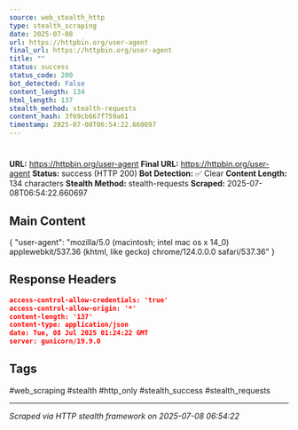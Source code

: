 ```yaml
---
source: web_stealth_http
type: stealth_scraping
date: 2025-07-08
url: https://httpbin.org/user-agent
final_url: https://httpbin.org/user-agent
title: ""
status: success
status_code: 200
bot_detected: False
content_length: 134
html_length: 137
stealth_method: stealth-requests
content_hash: 3f69cb667f759a61
timestamp: 2025-07-08T06:54:22.660697
---
```


#

**URL:** https://httpbin.org/user-agent
**Final URL:** https://httpbin.org/user-agent
**Status:** success (HTTP 200)
**Bot Detection:** ✅ Clear
**Content Length:** 134 characters
**Stealth Method:** stealth-requests
**Scraped:** 2025-07-08T06:54:22.660697

## Main Content

{ "user-agent": "mozilla/5.0 (macintosh; intel mac os x 14_0) applewebkit/537.36 (khtml, like gecko) chrome/124.0.0.0 safari/537.36" }







## Response Headers

```json
access-control-allow-credentials: 'true'
access-control-allow-origin: '*'
content-length: '137'
content-type: application/json
date: Tue, 08 Jul 2025 01:24:22 GMT
server: gunicorn/19.9.0

```

## Tags

#web_scraping #stealth #http_only #stealth_success #stealth_requests

---
*Scraped via HTTP stealth framework on 2025-07-08 06:54:22*
